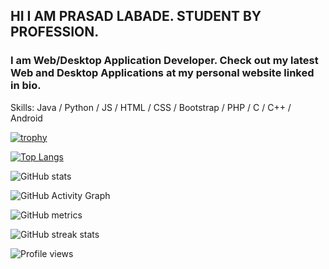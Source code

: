 ## HI I AM PRASAD LABADE. STUDENT BY PROFESSION.


### I am  Web/Desktop Application Developer. Check out my latest Web and Desktop Applications at my personal website linked in bio. 

Skills: Java / Python / JS / HTML / CSS / Bootstrap / PHP / C / C++ / Android


[![trophy](https://github-profile-trophy.vercel.app/?username=Prasad502)](https://github.com/ryo-ma/github-profile-trophy)

[![Top Langs](https://github-readme-stats.vercel.app/api/top-langs/?username=Prasad502)](https://github.com/anuraghazra/github-readme-stats)

![GitHub stats](https://github-readme-stats.vercel.app/api?username=Prasad502&show_icons=true)  

![GitHub Activity Graph](https://activity-graph.herokuapp.com/graph?username=Prasad502)  

![GitHub metrics](https://metrics.lecoq.io/Prasad502)  

![GitHub streak stats](https://github-readme-streak-stats.herokuapp.com/?user=Prasad502)  

![Profile views](https://gpvc.arturio.dev/Prasad502)  


